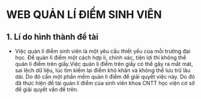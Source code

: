 # WEB QUẢN LÍ ĐIỂM SINH VIÊN
## 1. Lí do hình thành đề tài
- Việc quản lí điểm sinh viên là một yêu cầu thiết yếu của mỗi trường đại học. Để quản lí điểm một cách hợp lí, chính xác, tiện lợi thì không thể quản lí điểm trên giấy.Việc quản lí điểm trên giấy có thể gây ra mất mát,
sai lệch dữ liệu, lúc tìm kiếm lại điểm khó khăn và không thể lưu trữ lâu dài. Do đó cần một phần mềm quản lí điểm để giải quyết việc này. Do đó đã thực hiện đề tài quản lí điểm của sinh viên khoa CNTT học viện cơ sở để giải quyết vấn đề trên.
